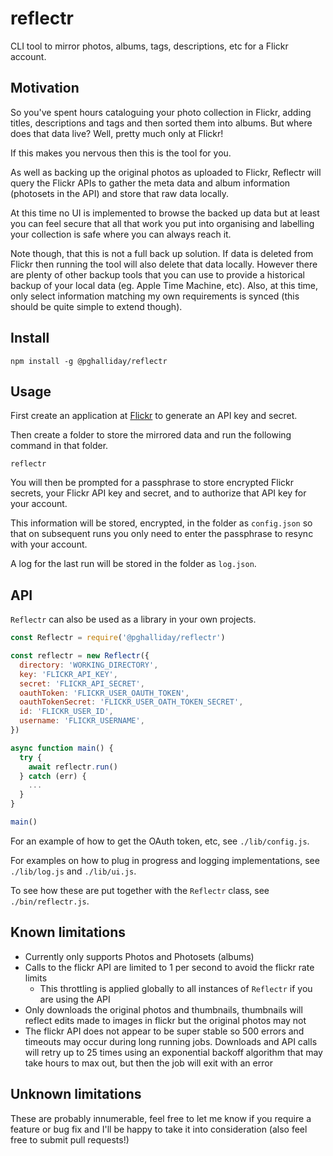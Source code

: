 # reflectr

CLI tool to mirror photos, albums, tags, descriptions, etc for a Flickr account.

## Motivation

So you've spent hours cataloguing your photo collection in Flickr, adding titles, descriptions and tags and then sorted them into albums. But where does that data live? Well, pretty much only at Flickr!

If this makes you nervous then this is the tool for you.

As well as backing up the original photos as uploaded to Flickr, Reflectr will query the Flickr APIs to gather the meta data and album information (photosets in the API) and store that raw data locally.

At this time no UI is implemented to browse the backed up data but at least you can feel secure that all that work you put into organising and labelling your collection is safe where you can always reach it.

Note though, that this is not a full back up solution. If data is deleted from Flickr then running the tool will also delete that data locally. However there are plenty of other backup tools that you can use to provide a historical backup of your local data (eg. Apple Time Machine, etc). Also, at this time, only select information matching my own requirements is synced (this should be quite simple to extend though).

## Install

```
npm install -g @pghalliday/reflectr
```

## Usage

First create an application at [Flickr](https://www.flickr.com/services/apps/) to generate an API key and secret.

Then create a folder to store the mirrored data and run the following command in that folder.

```
reflectr
```

You will then be prompted for a passphrase to store encrypted Flickr secrets, your Flickr API key and secret, and to authorize that API key for your account.

This information will be stored, encrypted, in the folder as `config.json` so that on subsequent runs you only need to enter the passphrase to resync with your account.

A log for the last run will be stored in the folder as `log.json`.

## API

`Reflectr` can also be used as a library in your own projects.

```javascript
const Reflectr = require('@pghalliday/reflectr')

const reflectr = new Reflectr({
  directory: 'WORKING_DIRECTORY',
  key: 'FLICKR_API_KEY',
  secret: 'FLICKR_API_SECRET',
  oauthToken: 'FLICKR_USER_OAUTH_TOKEN',
  oauthTokenSecret: 'FLICKR_USER_OATH_TOKEN_SECRET',
  id: 'FLICKR_USER_ID',
  username: 'FLICKR_USERNAME',
})

async function main() {
  try {
    await reflectr.run()
  } catch (err) {
    ...
  }
}

main()
```

For an example of how to get the OAuth token, etc, see `./lib/config.js`.

For examples on how to plug in progress and logging implementations, see `./lib/log.js` and `./lib/ui.js`.

To see how these are put together with the `Reflectr` class, see `./bin/reflectr.js`.

## Known limitations

- Currently only supports Photos and Photosets (albums)
- Calls to the flickr API are limited to 1 per second to avoid the flickr rate limits
  - This throttling is applied globally to all instances of `Reflectr` if you are using the API
- Only downloads the original photos and thumbnails, thumbnails will reflect edits made to images in flickr but the original photos may not
- The flickr API does not appear to be super stable so 500 errors and timeouts may occur during long running jobs. Downloads and API calls will retry up to 25 times using an exponential backoff algorithm that may take hours to max out, but then the job will exit with an error

## Unknown limitations

These are probably innumerable, feel free to let me know if you require a feature or bug fix and I'll be happy to take it into consideration (also feel free to submit pull requests!)
